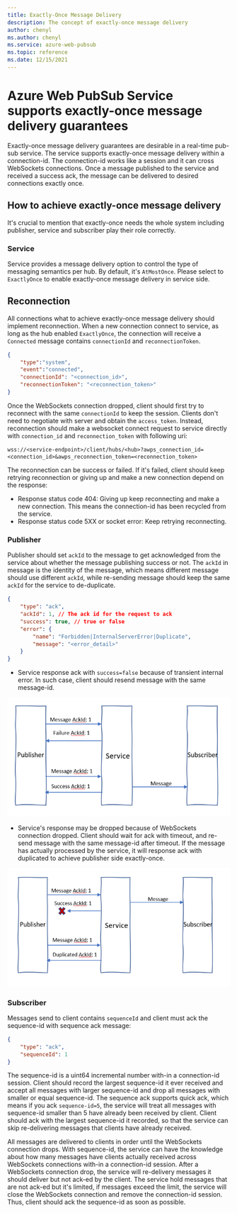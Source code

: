 ```yaml
---
title: Exactly-Once Message Delivery
description: The concept of exactly-once message delivery
author: chenyl
ms.author: chenyl
ms.service: azure-web-pubsub
ms.topic: reference 
ms.date: 12/15/2021
---
```


# Azure Web PubSub Service supports exactly-once message delivery guarantees 

Exactly-once message delivery guarantees are desirable in a real-time pub-sub service. The service supports exactly-once message delivery within a connection-id.
The connection-id works like a session and it can cross WebSockets connections. Once a message published to the service and received a success ack, the message
can be delivered to desired connections exactly once.

## How to achieve exactly-once message delivery

It's crucial to mention that exactly-once needs the whole system including publisher, service and subscriber play their role correctly.

### Service

Service provides a message delivery option to control the type of messaging semantics per hub. By default, it's `AtMostOnce`. Please select to `ExactlyOnce` to enable exactly-once message delivery in service side.

## Reconnection

All connections what to achieve exactly-once message delivery should implement reconnection. When a new connection connect to service, as long as the hub enabled `ExactlyOnce`, the connection will receive a `Connected` message contains `connectionId` and `reconnectionToken`.

```json
{
    "type":"system",
    "event":"connected",
    "connectionId": "<connection_id>",
    "reconnectionToken": "<reconnection_token>"
}
```

Once the WebSockets connection dropped, client should first try to reconnect with the same `connectionId` to keep the session. Clients don't need to negotiate with server and obtain the `access_token`. Instead, reconnection should make a websocket connect request to service directly with `connection_id` and `reconnection_token` with following uri:

```
wss://<service-endpoint>/client/hubs/<hub>?awps_connection_id=<connection_id>&awps_reconnection_token=<reconnection_token>
```

The reconnection can be success or failed. If it's failed, client should keep retrying reconnection or giving up and make a new connection depend on the response:

- Response status code 404: Giving up keep reconnecting and make a new connection. This means the connection-id has been recycled from the service.
- Response status code 5XX or socket error: Keep retrying reconnecting.

### Publisher

Publisher should set `ackId` to the message to get acknowledged from the service about whether the message publishing success or not. The `ackId` in message is the identity of the message, which means different message should use different `ackId`, while re-sending message should keep the same `ackId` for the service to de-duplicate.

```json
{
    "type": "ack",
    "ackId": 1, // The ack id for the request to ack
    "success": true, // true or false
    "error": {
        "name": "Forbidden|InternalServerError|Duplicate",
        "message": "<error_detail>"
    }
}
```

- Service response ack with `success=false` because of transient internal error. In such case, client should resend message with the same message-id.

![Message Failure](./media/concept-exactly-once-delivery/message-failed.png)

- Service's response may be dropped because of WebSockets connection dropped. Client should wait for ack with timeout, and re-send message with the same message-id after timeout. If the message has actually processed by the service, it will response ack with duplicated to achieve publisher side exactly-once.

![Message duplicated](./media/concept-exactly-once-delivery/message-duplicated.png)

### Subscriber

Messages send to client contains `sequenceId` and client must ack the sequence-id with sequence ack message:

```json
{
    "type": "ack",
    "sequenceId": 1
}
```

The sequence-id is a uint64 incremental number with-in a connection-id session. Client should record the largest sequence-id it ever received and accept all messages with larger sequence-id and drop all messages with smaller or equal sequence-id. The sequence ack supports quick ack, which means if you ack `sequence-id=5`, the service will treat all messages with sequence-id smaller than 5 have already been received by client. Client should ack with the largest sequence-id it recorded, so that the service can skip re-delivering messages that clients have already received.

All messages are delivered to clients in order until the WebSockets connection drops. With sequence-id, the service can have the knowledge about how many messages have clients actually received across WebSockets connections with-in a connection-id session. After a WebSockets connection drop, the service will re-delivery messages it should deliver but not ack-ed by the client. The service hold messages that are not ack-ed but it's limited, if messages exceed the limit, the service will close the WebSockets connection and remove the connection-id session. Thus, client should ack the sequence-id as soon as possible.
